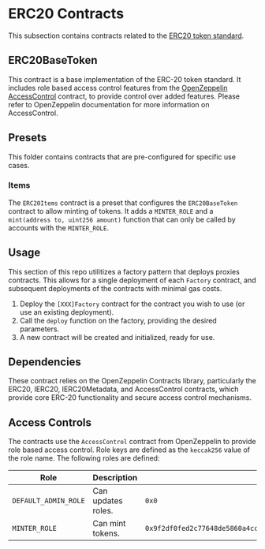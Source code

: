 # ERC20 Contracts

This subsection contains contracts related to the [ERC20 token standard](https://eips.ethereum.org/EIPS/eip-20).

## ERC20BaseToken

This contract is a base implementation of the ERC-20 token standard. It includes role based access control features from the [OpenZeppelin AccessControl](https://docs.openzeppelin.com/contracts/4.x/access-control) contract, to provide control over added features. Please refer to OpenZeppelin documentation for more information on AccessControl.

## Presets

This folder contains contracts that are pre-configured for specific use cases.

### Items

The `ERC20Items` contract is a preset that configures the `ERC20BaseToken` contract to allow minting of tokens. It adds a `MINTER_ROLE` and a `mint(address to, uint256 amount)` function that can only be called by accounts with the `MINTER_ROLE`.

## Usage

This section of this repo utilitizes a factory pattern that deploys proxies contracts. This allows for a single deployment of each `Factory` contract, and subsequent deployments of the contracts with minimal gas costs.

1. Deploy the `[XXX]Factory` contract for the contract you wish to use (or use an existing deployment).
2. Call the `deploy` function on the factory, providing the desired parameters.
3. A new contract will be created and initialized, ready for use.

## Dependencies

These contract relies on the OpenZeppelin Contracts library, particularly the ERC20, IERC20, IERC20Metadata, and AccessControl contracts, which provide core ERC-20 functionality and secure access control mechanisms.

## Access Controls

The contracts use the `AccessControl` contract from OpenZeppelin to provide role based access control.
Role keys are defined as the `keccak256` value of the role name.
The following roles are defined:

| Role                 | Description        | Key                                                                  |
| -------------------- | ------------------ | -------------------------------------------------------------------- |
| `DEFAULT_ADMIN_ROLE` | Can updates roles. | `0x0`                                                                |
| `MINTER_ROLE`        | Can mint tokens.   | `0x9f2df0fed2c77648de5860a4cc508cd0818c85b8b8a1ab4ceeef8d981c8956a6` |
